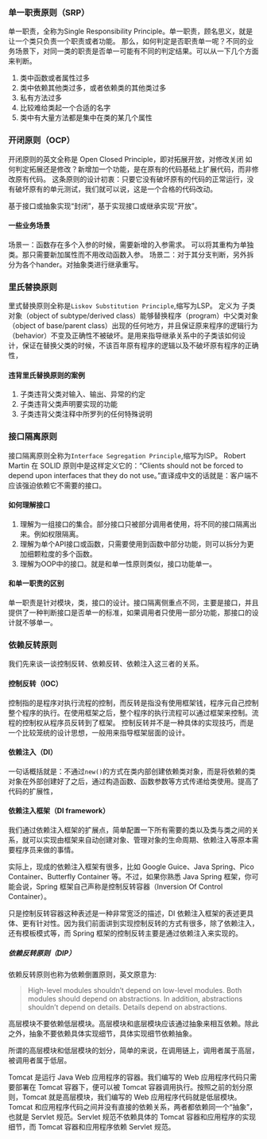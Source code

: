 ### 单一职责原则（SRP）

单一职责，全称为Single Responsibility Principle。单一职责，顾名思义，就是让一个类只负责一个职责或者功能。
那么，如何判定是否职责单一呢？不同的业务场景下，对同一类的职责是否单一可能有不同的判定结果。可以从一下几个方面来判断。

<!-- more -->

1. 类中函数或者属性过多
2. 类中依赖其他类过多，或者依赖类的其他类过多
3. 私有方法过多
4. 比较难给类起一个合适的名字
5. 类中有大量方法都是集中在类的某几个属性

### 开闭原则（OCP）

开闭原则的英文全称是 Open Closed Principle，即对拓展开放，对修改关闭
如何判定拓展还是修改？新增加一个功能，是在原有的代码基础上扩展代码，而非修改原有代码。
这条原则的设计初衷：只要它没有破坏原有的代码的正常运行，没有破坏原有的单元测试，我们就可以说，这是一个合格的代码改动。

基于接口或抽象实现“封闭”，基于实现接口或继承实现“开放”。

#### 一些业务场景 

场景一：函数存在多个入参的时候，需要新增的入参需求。
可以将其重构为单独类。那只需要新加属性而不用改动函数入参。
场景二：对于其分支判断，另外拆分为各个hander。对抽象类进行继承重写。

### 里氏替换原则

里式替换原则全称是`Liskov Substitution Principle`,缩写为LSP。
定义为 子类对象（object of subtype/derived class）能够替换程序（program）中父类对象（object of base/parent class）出现的任何地方，并且保证原来程序的逻辑行为（behavior）不变及正确性不被破坏。是用来指导继承关系中的子类该如何设计，保证在替换父类的时候，不该百年原有程序的逻辑以及不破坏原有程序的正确性，

#### 违背里氏替换原则的案例
1. 子类违背父类对输入、输出、异常的约定
2. 子类违背父类声明要实现的功能
3. 子类违背父类注释中所罗列的任何特殊说明

### 接口隔离原则

接口隔离原则全称为`Interface Segregation Principle`,缩写为ISP。
Robert Martin 在 SOLID 原则中是这样定义它的：“Clients should not be forced to depend upon interfaces that they do not use。”直译成中文的话就是：客户端不应该强迫依赖它不需要的接口。

#### 如何理解接口

1. 理解为一组接口的集合。部分接口只被部分调用者使用，将不同的接口隔离出来。例如权限隔离。
2.  理解为单个API接口或函数，只需要使用到函数中部分功能，则可以拆分为更加细颗粒度的多个函数。
3. 理解为OOP中的接口。就是和单一性原则类似，接口功能单一。

#### 和单一职责的区别
单一职责是针对模块，类，接口的设计。接口隔离侧重点不同，主要是接口，并且提供了一种判断接口是否单一的标准，如果调用者只使用一部分功能，那接口的设计就不够单一。

### 依赖反转原则

我们先来谈一谈控制反转、依赖反转、依赖注入这三者的关系。

#### 控制反转（IOC）

控制指的是程序对执行流程的控制，而反转是指没有使用框架钱，程序元自己控制整个程序的执行。在使用框架之后，整个程序的执行流程可以通过框架来控制。流程的控制权从程序员反转到了框架。
控制反转并不是一种具体的实现技巧，而是一个比较笼统的设计思想，一般用来指导框架层面的设计。

#### 依赖注入（DI）

一句话概括就是：不通过`new()`的方式在类内部创建依赖类对象，而是将依赖的类对象在外部创建好了之后，通过构造函数、函数参数等方式传递给类使用。提高了代码的扩展性，

#### 依赖注入框架（DI framework）

我们通过依赖注入框架的扩展点，简单配置一下所有需要的类以及类与类之间的关系，就可以实现由框架来自动创建对象、管理对象的生命周期、依赖注入等原本需要程序员来做的事情。

实际上，现成的依赖注入框架有很多，比如 Google Guice、Java Spring、Pico Container、Butterfly Container 等。不过，如果你熟悉 Java Spring 框架，你可能会说，Spring 框架自己声称是控制反转容器（Inversion Of Control Container）。

只是控制反转容器这种表述是一种非常宽泛的描述，DI 依赖注入框架的表述更具体、更有针对性。因为我们前面讲到实现控制反转的方式有很多，除了依赖注入，还有模板模式等，而 Spring 框架的控制反转主要是通过依赖注入来实现的。

##### 依赖反转原则（DIP）

依赖反转原则也称为依赖倒置原则，英文原意为:

> High-level modules shouldn’t depend on low-level modules. Both modules should depend on abstractions. In addition, abstractions shouldn’t depend on details. Details depend on abstractions.

高层模块不要依赖低层模块。高层模块和底层模块应该通过抽象来相互依赖。除此之外，抽象不要依赖具体实现细节，具体实现细节依赖抽象。

所谓的高层模块和低层模块的划分，简单的来说，在调用链上，调用者属于高层， 被调用者属于低层。

Tomcat 是运行 Java Web 应用程序的容器。我们编写的 Web 应用程序代码只需要部署在 Tomcat 容器下，便可以被 Tomcat 容器调用执行。按照之前的划分原则，Tomcat 就是高层模块，我们编写的 Web 应用程序代码就是低层模块。Tomcat 和应用程序代码之间并没有直接的依赖关系，两者都依赖同一个“抽象”，也就是 Servlet 规范。Servlet 规范不依赖具体的 Tomcat 容器和应用程序的实现细节，而 Tomcat 容器和应用程序依赖 Servlet 规范。

